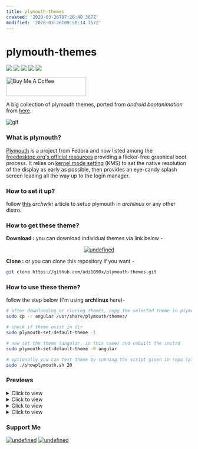 ```yaml
---
title: plymouth-themes
created: '2020-03-26T07:26:48.387Z'
modified: '2020-03-26T09:50:14.757Z'
---
```


# plymouth-themes

<p align="left">
  <img src="https://img.shields.io/badge/Maintained%3F-Yes-blueviolet?style=flat-square">
  <img src="https://img.shields.io/github/license/adi1090x/plymouth-themes?style=flat-square">
  <img src="https://img.shields.io/github/stars/adi1090x/plymouth-themes?color=red&style=flat-square">
  <img src="https://img.shields.io/github/forks/adi1090x/plymouth-themes?style=flat-square">
  <img src="https://img.shields.io/github/issues/adi1090x/plymouth-themes?style=flat-square">
</p>

<p align="left">
<a href="https://www.buymeacoffee.com/adi1090x" target="_blank"><img src="https://cdn.buymeacoffee.com/buttons/default-blue.png" alt="Buy Me A Coffee" style="height: 51px !important;width: 217px !important;" ></a>
</p>

A big collection of plymouth themes, ported from *android bootanimation* from [here](https://forum.xda-developers.com/android/themes/alienware-t3721978).

![gif](previews/4.gif)

### What is plymouth?

[Plymouth](http://www.freedesktop.org/wiki/Software/Plymouth) is a project from Fedora and now listed among the [freedesktop.org's official resources](https://www.freedesktop.org/wiki/Software/#graphicsdriverswindowsystemsandsupportinglibraries) providing a flicker-free graphical boot process. It relies on [kernel mode setting](https://wiki.archlinux.org/index.php/Kernel_mode_setting) (KMS) to set the native resolution of the display as early as possible, then provides an eye-candy splash screen leading all the way up to the login manager.

### How to set it up?

follow [this](https://wiki.archlinux.org/index.php/plymouth) *archwiki* article to setup plymouth in *archlinux* or any other distro.

### How to get these theme?

**Download :** you can download individual themes via link below -
<p align="center">
  <a href="link"><img alt="undefined" src="https://img.shields.io/badge/Download-Here-orange?style=for-the-badge&logo=github"></a>
</p>

**Clone :** or you can clone this repository if you want - 
```bash
git clone https://github.com/adi1090x/plymouth-themes.git
```

### How to use these theme?

follow the step below (I'm using **archlinux** here)- 
```bash
# after downloading or cloning themes, copy the selected theme in plymouth theme dir
sudo cp -r angular /usr/share/plymouth/themes/

# check if theme exist in dir
sudo plymouth-set-default-theme -l

# now set the theme (angular, in this case) and rebuilt the initrd
sudo plymouth-set-default-theme -R angular

# optionally you can test theme by running the script given in repo (plymouth-x11 required)
sudo ./showplymouth.sh 20
```
### Previews

<!----------------------------- Pack 1 ----------------------------->
<details><summary>Click to view</summary>
<h3>Pack 1</h3>

<details><summary>Abstract</summary>
<p>

![img](previews/1.gif)

</details>
<details><summary>Abstract alt</summary>
<p>

![img](previews/2.gif)

</details>
<details><summary>Alienware</summary>
<p>

![img](previews/3.gif)

</details>
<details><summary>Angular</summary>
<p>

![img](previews/4.gif)

</details>
<details><summary>Angular Alt</summary>
<p>

![img](previews/5.gif)

</details>
<details><summary>Black HUD</summary>
<p>

![img](previews/6.gif)

</details>
<details><summary>Blockchain</summary>
<p>

![img](previews/7.gif)

</details>
<details><summary>Circle</summary>
<p>

![img](previews/8.gif)

</details>
<details><summary>Circle Alt</summary>
<p>

![img](previews/9.gif)

</details>
<details><summary>Circle Flow</summary>
<p>

![img](previews/10.gif)

</details>
<details><summary>Circle HUD</summary>
<p>

![img](previews/11.gif)

</details>
<details><summary>Circuit</summary>
<p>

![img](previews/12.gif)

</details>
<details><summary>Colorful</summary>
<p>

![img](previews/13.gif)

</details>
<details><summary>Colorful Loop</summary>
<p>

![img](previews/14.gif)

</details>
<details><summary>Colorful Sliced</summary>
<p>

![img](previews/15.gif)

</details>
<details><summary>Connect</summary>
<p>

![img](previews/16.gif)

</details>
<details><summary>Cross HUD</summary>
<p>

![img](previews/17.gif)

</details>
<details><summary>Cubes</summary>
<p>

![img](previews/18.gif)

</details>
<details><summary>Cuts</summary>
<p>

![img](previews/19.gif)

</details>
<details><summary>Cuts Alt</summary>
<p>

![img](previews/20.gif)

</details>

</details>

<!----------------------------- Pack 2 ----------------------------->
<details><summary>Click to view</summary>
<h3>Pack 2</h3>
<details><summary>Cyanide</summary>
<p>

![img](previews/21.gif)

</details>
<details><summary>Cybernetic</summary>
<p>

![img](previews/22.gif)

</details>
<details><summary>Dark Planet</summary>
<p>

![img](previews/23.gif)

</details>
<details><summary>Darth Vader</summary>
<p>

![img](previews/24.gif)

</details>
<details><summary>Deus Ex</summary>
<p>

![img](previews/25.gif)

</details>
<details><summary>DNA</summary>
<p>

![img](previews/26.gif)

</details>
<details><summary>Double</summary>
<p>

![img](previews/27.gif)

</details>
<details><summary>Dragon</summary>
<p>

![img](previews/28.gif)

</details>
<details><summary>Flame</summary>
<p>

![img](previews/29.gif)

</details>
<details><summary>Glitch</summary>
<p>

![img](previews/30.gif)

</details>
<details><summary>Glow</summary>
<p>

![img](previews/31.gif)

</details>
<details><summary>Green Blocks</summary>
<p>

![img](previews/32.gif)

</details>
<details><summary>Green Loader</summary>
<p>

![img](previews/33.gif)

</details>
<details><summary>Hexagon</summary>
<p>

![img](previews/34.gif)

</details>
<details><summary>Hexagon 2</summary>
<p>

![img](previews/35.gif)

</details>
<details><summary>Hexagon Alt</summary>
<p>

![img](previews/36.gif)

</details>
<details><summary>Hexagon Dots</summary>
<p>

![img](previews/37.gif)

</details>
<details><summary>Hexagon Dots Alt</summary>
<p>

![img](previews/38.gif)

</details>
<details><summary>Hexagon HUD</summary>
<p>

![img](previews/39.gif)

</details>
<details><summary>Hexagon Red</summary>
<p>

![img](previews/40.gif)

</details>

</details>

<!----------------------------- Pack 3 ----------------------------->
<details><summary>Click to view</summary>
<h3>Pack 3</h3>
<details><summary>Hexa Retro</summary>
<p>

![img](previews/41.gif)

</details>
<details><summary>HUD</summary>
<p>

![img](previews/42.gif)

</details>
<details><summary>HUD 2</summary>
<p>

![img](previews/43.gif)

</details>
<details><summary>HUD 3</summary>
<p>

![img](previews/44.gif)

</details>
<details><summary>HUD Space</summary>
<p>

![img](previews/45.gif)

</details>
<details><summary>IBM</summary>
<p>

![img](previews/46.gif)

</details>
<details><summary>Infinite Seal</summary>
<p>

![img](previews/47.gif)

</details>
<details><summary>Iron Man</summary>
<p>

![img](previews/48.gif)

</details>
<details><summary>Liquid</summary>
<p>

![img](previews/49.gif)

</details>
<details><summary>Loader</summary>
<p>

![img](previews/50.gif)

</details>
<details><summary>Loader 2</summary>
<p>

![img](previews/51.gif)

</details>
<details><summary>Loader Alt</summary>
<p>

![img](previews/52.gif)

</details>
<details><summary>Lone</summary>
<p>

![img](previews/53.gif)

</details>
<details><summary>Metal Ball</summary>
<p>

![img](previews/54.gif)

</details>
<details><summary>Motion</summary>
<p>

![img](previews/55.gif)

</details>
<details><summary>Optimus</summary>
<p>

![img](previews/56.gif)

</details>
<details><summary>Owl</summary>
<p>

![img](previews/57.gif)

</details>
<details><summary>Pie</summary>
<p>

![img](previews/58.gif)

</details>
<details><summary>Pixels</summary>
<p>

![img](previews/59.gif)

</details>
<details><summary>Polaroid</summary>
<p>

![img](previews/60.gif)

</details>

<!----------------------------- Pack 4 ----------------------------->
</details>

<details><summary>Click to view</summary>
<h3>Pack 4</h3>
<details><summary>Red Loader</summary>
<p>

![img](previews/61.gif)

</details>
<details><summary>Rings</summary>
<p>

![img](previews/62.gif)

</details>
<details><summary>Rings 2</summary>
<p>

![img](previews/63.gif)

</details>
<details><summary>ROG</summary>
<p>

![img](previews/64.gif)

</details>
<details><summary>ROG 2</summary>
<p>

![img](previews/65.gif)

</details>
<details><summary>Seal</summary>
<p>

![img](previews/66.gif)

</details>
<details><summary>Seal 2</summary>
<p>

![img](previews/67.gif)

</details>
<details><summary>Seal 3</summary>
<p>

![img](previews/68.gif)

</details>
<details><summary>Sliced</summary>
<p>

![img](previews/69.gif)

</details>
<details><summary>Sphere</summary>
<p>

![img](previews/70.gif)

</details>
<details><summary>Spin</summary>
<p>

![img](previews/71.gif)

</details>
<details><summary>Spinner Alt</summary>
<p>

![img](previews/72.gif)

</details>
<details><summary>Splash</summary>
<p>

![img](previews/73.gif)

</details>
<details><summary>Square</summary>
<p>

![img](previews/74.gif)

</details>
<details><summary>Square HUD</summary>
<p>

![img](previews/75.gif)

</details>
<details><summary>Target</summary>
<p>

![img](previews/76.gif)

</details>
<details><summary>Target 2</summary>
<p>

![img](previews/77.gif)

</details>
<details><summary>Tech A</summary>
<p>

![img](previews/78.gif)

</details>
<details><summary>Tech B</summary>
<p>

![img](previews/79.gif)

</details>
<details><summary>Unrap</summary>
<p>

![img](previews/80.gif)

</details>

</details>

### Support Me
<p align="left">
<a href="https://www.paypal.me/adi1090x" target="_blank"><img alt="undefined" src="https://img.shields.io/badge/paypal-adi1090x-blue?style=for-the-badge&logo=paypal"></a> <a href="https://www.buymeacoffee.com/adi1090x" target="_blank"><img alt="undefined" src="https://img.shields.io/badge/BuyMeAcoffee-adi1090x-orange?style=for-the-badge&logo=buy-me-a-coffee"></a>  
</p>

